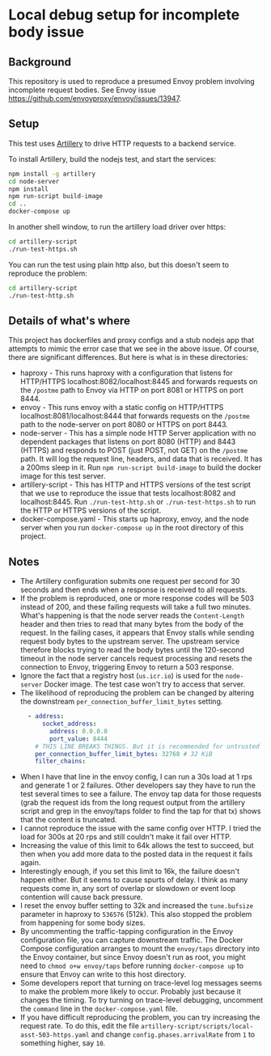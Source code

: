 # Local debug setup for incomplete body issue

## Background

This repository is used to reproduce a presumed Envoy problem involving
incomplete request bodies.  See Envoy issue https://github.com/envoyproxy/envoy/issues/13947.

## Setup

This test uses [Artillery](https://artillery.io/) to drive HTTP requests to
a backend service.

To install Artillery, build the nodejs test, and start the services:

```bash
npm install -g artillery
cd node-server
npm install
npm run-script build-image
cd ..
docker-compose up
```

In another shell window, to run the artillery load driver over https:
```bash
cd artillery-script
./run-test-https.sh
```

You can run the test using plain http also, but this doesn't seem to reproduce
the problem:
```bash
cd artillery-script
./run-test-http.sh
```

## Details of what's where

This project has dockerfiles and proxy configs and a stub nodejs app that attempts to mimic the error case that we see in the above issue. Of course, there are significant differences. But here is what is in these directories:

- haproxy - This runs haproxy with a configuration that listens for HTTP/HTTPS localhost:8082/localhost:8445 and forwards requests on the `/postme` path to Envoy via HTTP on port 8081 or HTTPS on port 8444.
- envoy - This runs envoy with a static config on HTTP/HTTPS localhost:8081/localhost:8444 that forwards requests on the `/postme` path to the node-server on port 8080 or HTTPS on port 8443.
- node-server - This has a simple node HTTP Server application with no dependent packages that listens on port 8080 (HTTP) and 8443 (HTTPS) and responds to POST (just POST, not GET) on the `/postme` path. It will log the request line, headers, and data that is received. It has a 200ms sleep in it.  Run `npm run-script build-image` to build the docker image for this test server.
- artillery-script - This has HTTP and HTTPS versions of the test script that we use to reproduce the issue that tests localhost:8082 and localhost:8445. Run `./run-test-http.sh` or `./run-test-https.sh` to run the HTTP or HTTPS versions of the script.
- docker-compose.yaml - This starts up haproxy, envoy, and the node server when you run `docker-compose up` in the root directory of this project.

## Notes

- The Artillery configuration submits one request per second for 30 seconds and then ends when a
  response is received to all requests.
- If the problem is reproduced, one or more response codes will be 503 instead of 200, and these
  failing requests will take a full two minutes.  What's happening is that the node server reads the
  `Content-Length` header and then tries to read that many bytes from the body of the request.  In
  the failing cases, it appears that Envoy stalls while sending request body bytes to the upstream
  server.  The upstream service therefore blocks trying to read the body bytes until the 120-second
  timeout in the node server cancels request processing and resets the connection to Envoy,
  triggering Envoy to return a 503 response.
- Ignore the fact that a registry host (`us.icr.io`) is used for the `node-server` Docker image.
  The test case won't try to access that server.
- The likelihood of reproducing the problem can be changed by altering the
  downstream `per_connection_buffer_limit_bytes` setting.
  ```yaml
    - address:
        socket_address:
          address: 0.0.0.0
          port_value: 8444
      # THIS LINE BREAKS THINGS. But it is recommended for untrusted downstreams. The default value is 1MiB
      per_connection_buffer_limit_bytes: 32768 # 32 KiB
      filter_chains:
  ```
- When I have that line in the envoy config, I can run a 30s load at 1 rps and generate 1 or 2 failures.
  Other developers say they have to run the test several times to see a failure.  The envoy tap data for those requests (grab the request ids from the long request output from the artillery script and grep in the envoy/taps folder to find the tap for that tx) shows that the content is truncated.
- I cannot reproduce the issue with the same config over HTTP. I tried the load for 300s at 20 rps and still couldn't make it fail over HTTP.
- Increasing the value of this limit to 64k allows the test to succeed, but then when you add more data to the posted data in the request it fails again.
- Interestingly enough, if you set this limit to 16k, the failure doesn't happen either. But it seems to cause spurts of delay. I think as many requests come in, any sort of overlap or slowdown or event loop contention will cause back pressure.
- I reset the envoy buffer setting to 32k and increased the `tune.bufsize` parameter in haproxy to `536576` (512k). This also stopped the problem from happening for some body sizes.
- By uncommenting the traffic-tapping configuration in the Envoy configuration file, you can capture
  downstream traffic.  The Docker Compose configuration arranges to mount the `envoy/taps` directory
  into the Envoy container, but since Envoy doesn't run as root, you might need to
  `chmod o+w envoy/taps` before running `docker-compose up` to ensure that Envoy can write to this
  host directory.
- Some developers report that turning on trace-level log messages seems to make the problem more
  likely to occur.  Probably just because it changes the timing.  To try turning on trace-level
  debugging, uncomment the `command` line in the `docker-compose.yaml` file.
- If you have difficult reproducing the problem, you can try increasing the request rate.  To do
  this, edit the file `artillery-script/scripts/local-asst-503-https.yaml` and change
  `config.phases.arrivalRate` from `1` to something higher, say `10`.
